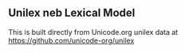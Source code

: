Unilex neb Lexical Model
----------------------

This is built directly from Unicode.org unilex data at
https://github.com/unicode-org/unilex
